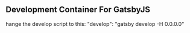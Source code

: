 ## Development Container For GatsbyJS
hange the develop script to this:
"develop": "gatsby develop -H 0.0.0.0"
